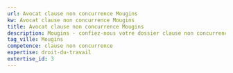 ```yaml
---
url: Avocat clause non concurrence Mougins
kw: Avocat clause non concurrence Mougins
title: Avocat clause non concurrence Mougins
description: Mougins - confiez-nous votre dossier clause non concurrence
tag_ville: Mougins
competence: clause non concurrence
expertise: droit-du-travail
extertise_id: 3
---
```

